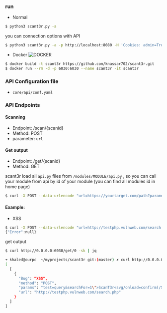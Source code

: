 
### run
* Normal
```bash
$ python3 scant3r.py -a
```
you can connection options with API

```bash
$ python3 scant3r.py -a -p http://localhost:8080 -H 'Cookies: admin=True'
```

* Docker ![DOCKER](https://img.icons8.com/color/48/000000/docker.png)
```bash
$ docker build -t scant3r https://github.com/knassar702/scant3r.git
$ docker run --rm -d -p 6030:6030 --name scant3r -it scant3r
```
### API Configuration file
* `core/api/conf.yaml`

### API Endpoints
#### Scanning
   * Endpoint: /scan/{scanid}
   * Method: POST
   * parameter: `url`
#### Get output
   * Endpoint: /get/{scanid}
   * Method: GET

scant3r load all `api.py` files from `/modules/MODULE/api.py` , so you can call your module from api by id of your module (you can find all modules id in home page)

```bash
$ curl -X POST --data-urlencode "url=https://yourtarget.com/path?parameter=test" http://localhost:6030/scan/{scanid}
```

#### Example:
* XSS
```bash
$ curl -X POST --data-urlencode "url=http://testphp.vulnweb.com/search.php?test=query&searchFor=1&goButton=go"  http://0.0.0.0:6030/scan/0
{"Error":null}
```
get output
```bash
$ curl http://0.0.0.0:6030/get/0 -sk | jq

➜ khaled@ourpc  ~/myprojects/scant3r git:(master) ✗ curl http://0.0.0.0:6030/get/0 -sk| jq
[
  [
    {
      "Bug": "XSS",
      "method": "POST",
      "params": "test=query&searchFor=1\">ScanT3r<svg/onload=confirm(/ScanT3r/)>web\"&goButton=go",
      "url": "http://testphp.vulnweb.com/search.php"
    }
  ]
]

```